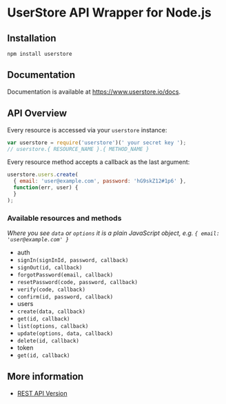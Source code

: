 # UserStore API Wrapper for Node.js

## Installation

`npm install userstore`

## Documentation

Documentation is available at https://www.userstore.io/docs.

## API Overview

Every resource is accessed via your `userstore` instance:

```js
var userstore = require('userstore')(' your secret key ');
// userstore.{ RESOURCE_NAME }.{ METHOD_NAME }
```

Every resource method accepts a callback as the last argument:

```js
userstore.users.create(
  { email: 'user@example.com', password: 'hG9skZ12#1p6' },
  function(err, user) {
  }
);
```

### Available resources and methods

*Where you see `data` or `options` it is a plain JavaScript object, e.g. `{ email: 'user@example.com' }`*

 * auth
  * `signIn(signInId, password, callback)`
  * `signOut(id, callback)`
  * `forgotPassword(email, callback)`
  * `resetPassword(code, password, callback)`
  * `verify(code, callback)`
  * `confirm(id, password, callback)`
 * users
  * `create(data, callback)`
  * `get(id, callback)`
  * `list(options, callback)`
  * `update(options, data, callback)`
  * `delete(id, callback)`
 * token
  * `get(id, callback)`

## More information

 * [REST API Version](https://www.userstore.io/docs/rest-api)

